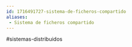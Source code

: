 ```yaml
---
id: 1716491727-sistema-de-ficheros-compartido
aliases:
 - Sistema de ficheros compartido
---
```


#sistemas-distribuidos 